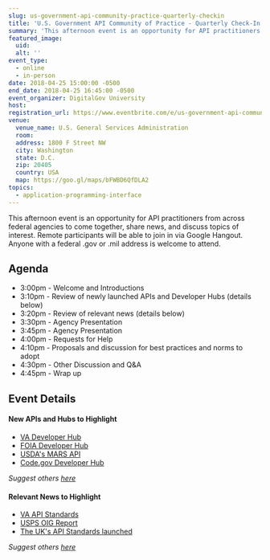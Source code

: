```yaml
---
slug: us-government-api-community-practice-quarterly-checkin
title: 'U.S. Government API Community of Practice - Quarterly Check-In'
summary: 'This afternoon event is an opportunity for API practitioners from across federal agencies to come together, share news, and discuss topics of interest&#46; Anyone with a federal &#46;gov or &#46;mil address is welcome to attend&#46;'
featured_image:
  uid:
  alt: ''
event_type:
  - online
  - in-person
date: 2018-04-25 15:00:00 -0500
end_date: 2018-04-25 16:45:00 -0500
event_organizer: DigitalGov University
host:
registration_url: https://www.eventbrite.com/e/us-government-api-community-of-practice-quarterly-check-in-registration-44688076239
venue:
  venue_name: U.S. General Services Administration
  room:
  address: 1800 F Street NW
  city: Washington
  state: D.C.
  zip: 20405
  country: USA
  map: https://goo.gl/maps/bFWBD6QfDLA2
topics:
  - application-programming-interface
---
```


This afternoon event is an opportunity for API practitioners from across federal agencies to come together, share news, and discuss topics of interest. Remote participants will be able to join in via Google Hangout. Anyone with a federal .gov or .mil address is welcome to attend.

## Agenda

- 3:00pm - Welcome and Introductions
- 3:10pm - Review of newly launched APIs and Developer Hubs (details below)
- 3:20pm - Review of relevant news (details below)
- 3:30pm - Agency Presentation
- 3:45pm - Agency Presentation
- 4:00pm - Requests for Help
- 4:10pm - Proposals and discussion for best practices and norms to adopt
- 4:30pm - Other Discussion and Q&A
- 4:45pm - Wrap up

## Event Details

#### New APIs and Hubs to Highlight

* [VA Developer Hub](https://www.oit.va.gov/developer/)
* [FOIA Developer Hub](https://www.foia.gov/developer/)
* [USDA's MARS API](https://mymarketnews.ams.usda.gov/mars-api/getting-started)
* [Code.gov Developer Hub](https://developers.code.gov/)

_Suggest others [here](https://github.com/18F/wg-api/issues/13)_

#### Relevant News to Highlight

* [VA API Standards](https://www.va.gov/opa/pressrel/pressrelease.cfm?id=4022)
* [USPS OIG Report](https://www.uspsoig.gov/document/application-programming-interface-strategy)
* [The UK's API Standards launched](https://gdstechnology.blog.gov.uk/2018/02/13/developing-cross-government-api-data-and-technical-standards/)

_Suggest others [here](https://github.com/18F/wg-api/issues/14)_
